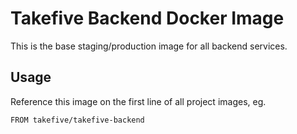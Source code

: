 # Takefive Backend Docker Image

This is the base staging/production image for all backend services.


## Usage

Reference this image on the first line of all project images, eg.

```
FROM takefive/takefive-backend
```
